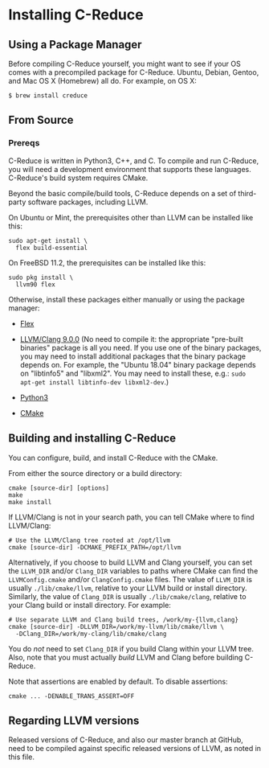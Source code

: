 # Installing C-Reduce

## Using a Package Manager

Before compiling C-Reduce yourself, you might want to see if your OS
comes with a precompiled package for C-Reduce.  Ubuntu, Debian, Gentoo,
and Mac OS X (Homebrew) all do.  For example, on OS X:

```
$ brew install creduce
```

## From Source

### Prereqs

C-Reduce is written in Python3, C++, and C.  To compile and run C-Reduce,
you will need a development environment that supports these languages.
C-Reduce's build system requires CMake.

Beyond the basic compile/build tools, C-Reduce depends on a set of
third-party software packages, including LLVM.

On Ubuntu or Mint, the prerequisites other than LLVM can be installed
like this:

```
sudo apt-get install \
  flex build-essential
```

On FreeBSD 11.2, the prerequisites can be installed like this:

```
sudo pkg install \
  llvm90 flex
```

Otherwise, install these packages either manually or using the package
manager:

* [Flex](http://flex.sourceforge.net/)

* [LLVM/Clang 9.0.0](http://llvm.org/releases/download.html#9.0.0)
  (No need to compile it: the appropriate "pre-built binaries" package is
  all you need.  If you use one of the binary packages, you may need
  to install additional packages that the binary package depends on.
  For example, the "Ubuntu 18.04" binary package depends on "libtinfo5"
  and "libxml2".  You may need to install these, e.g.:
  `sudo apt-get install libtinfo-dev libxml2-dev`.)

* [Python3](https://www.python.org/downloads/)

* [CMake](https://cmake.org/)

## Building and installing C-Reduce

You can configure, build, and install C-Reduce with the CMake.

From either the source directory or a build directory:

```
cmake [source-dir] [options]
make
make install
```

If LLVM/Clang is not in your search path, you can tell CMake where to
find LLVM/Clang:

```
# Use the LLVM/Clang tree rooted at /opt/llvm
cmake [source-dir] -DCMAKE_PREFIX_PATH=/opt/llvm
```

Alternatively, if you choose to build LLVM and Clang yourself, you can
set the `LLVM_DIR` and/or `Clang_DIR` variables to paths where CMake can
find the `LLVMConfig.cmake` and/or `ClangConfig.cmake` files.  The
value of `LLVM_DIR` is usually `./lib/cmake/llvm`, relative to your LLVM
build or install directory.  Similarly, the value of `Clang_DIR` is
usually `./lib/cmake/clang`, relative to your Clang build or install
directory.  For example:

```
# Use separate LLVM and Clang build trees, /work/my-{llvm,clang}
cmake [source-dir] -DLLVM_DIR=/work/my-llvm/lib/cmake/llvm \
  -DClang_DIR=/work/my-clang/lib/cmake/clang
```

You do *not* need to set `Clang_DIR` if you build Clang within your LLVM
tree.  Also, note that you must actually *build* LLVM and Clang before
building C-Reduce.

Note that assertions are enabled by default. To disable assertions:

```
cmake ... -DENABLE_TRANS_ASSERT=OFF
```

## Regarding LLVM versions

Released versions of C-Reduce, and also our master branch at GitHub,
need to be compiled against specific released versions of LLVM, as
noted in this file.
